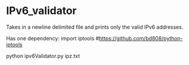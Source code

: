 # IPv6_validator
Takes in a newline delimited file and prints only the valid IPv6 addresses.

Has one dependency: import iptools #https://github.com/bd808/python-iptools

python ipv6Validator.py ipz.txt
